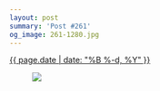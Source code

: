 ```yaml
---
layout: post
summary: 'Post #261'
og_image: 261-1280.jpg
---
```


<div class="post">
 <time>
  <a href="/261">
   {{ page.date | date: "%B %-d, %Y" }}
  </a>
 </time>
 <a href="/261">
  <figure data-taken="12/27/2013">
   <img sizes="(min-width: 700px) 50vw, calc(100vw - 2rem)" src="{{ site.assets_url }}/261-640.jpg" srcset="{{ site.assets_url }}/261-1280.jpg 1280w, {{ site.assets_url }}/261-960.jpg 960w, {{ site.assets_url }}/261-640.jpg 640w, {{ site.assets_url }}/261-320.jpg 320w"/>
  </figure>
 </a>
</div>

